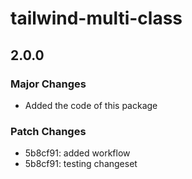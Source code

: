 # tailwind-multi-class

## 2.0.0

### Major Changes

- Added the code of this package

### Patch Changes

- 5b8cf91: added workflow
- 5b8cf91: testing changeset
